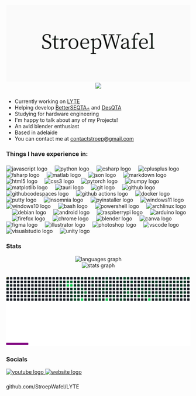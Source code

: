 <img alt="StroepWafel" src="https://raw.githubusercontent.com/StroepWafel/StroepWafel/output/animation.gif" />
<div align="center">
  <img src="https://komarev.com/ghpvc/?username=StroepWafel&color=blueviolet&style=for-the-badge&abbreviated=true&base=187" />
</div>


###

<p align="left">
  <ul>
    <li>Currently working on <a href="https://github.com/StroepWafel/LYTE" target="_blank">LYTE</a></li>
    <li>Helping develop <a href="https://github.com/BetterSEQTA/BetterSEQTA-Plus" target="_blank">BetterSEQTA+</a> and <a href="https://github.com/BetterSEQTA/DesQTA" target="_blank">DesQTA</a></li>
    <li>Studying for hardware engineering</li>
    <li>I'm happy to talk about any of my Projects!</li>
    <li>An avid blender enthusiast</li>
    <li>Based in adelaide</li>
    <li>You can contact me at <a href="https://contactstroep@gmail.com" target="_blank">contactstroep@gmail.com</a></li>
  </ul>

###

<h3 align="left">Things I have experience in:</h3>

###

<div align="left">
<!-- 1. Programming Languages -->
  <img src="https://cdn.jsdelivr.net/gh/devicons/devicon/icons/javascript/javascript-original.svg" height="40" alt="javascript logo"  />
  <img width="12" />
  <img src="https://cdn.jsdelivr.net/gh/devicons/devicon/icons/python/python-original.svg" height="40" alt="python logo"  />
  <img width="12" />
  <img src="https://cdn.jsdelivr.net/gh/devicons/devicon/icons/csharp/csharp-original.svg" height="40" alt="csharp logo"  />
  <img width="12" />
  <img src="https://cdn.jsdelivr.net/gh/devicons/devicon@latest/icons/cplusplus/cplusplus-original.svg" height="40" alt="cplusplus logo"  />
  <img width="12" />
  <img src="https://cdn.jsdelivr.net/gh/devicons/devicon@latest/icons/fsharp/fsharp-original.svg" height="40" alt="fsharp logo"  />
  <img width="12" />
  <img src="https://cdn.jsdelivr.net/gh/devicons/devicon@latest/icons/matlab/matlab-original.svg" height="40" alt="matlab logo"  />  
  <img width="12" />
  <img src="https://cdn.jsdelivr.net/gh/devicons/devicon@latest/icons/json/json-plain.svg" height="40" alt="json logo"  />
  <img width="12" />
  <img src="https://cdn.jsdelivr.net/gh/devicons/devicon@latest/icons/markdown/markdown-original.svg" height="40" alt="markdown logo"  />
  <img width="12" />
  <img src="https://cdn.jsdelivr.net/gh/devicons/devicon@latest/icons/html5/html5-original.svg" height="40" alt="html5 logo"  />
  <img width="12" />
  <img src="https://cdn.jsdelivr.net/gh/devicons/devicon@latest/icons/css3/css3-original.svg" height="40" alt="css3 logo"  />
  <img width="12" />
  
<!-- 2. Frameworks / Libraries -->
  <img src="https://cdn.jsdelivr.net/gh/devicons/devicon/icons/pytorch/pytorch-original.svg" height="40" alt="pytorch logo"  />
  <img width="12" />
  <img src="https://cdn.jsdelivr.net/gh/devicons/devicon@latest/icons/numpy/numpy-original.svg" height="40" alt="numpy logo"  />
  <img width="12" />
  <img src="https://cdn.jsdelivr.net/gh/devicons/devicon@latest/icons/matplotlib/matplotlib-plain.svg" height="40" alt="matplotlib logo"  />
  <img width="12" />
  <img src="https://cdn.jsdelivr.net/gh/devicons/devicon@latest/icons/tauri/tauri-original.svg" height="40" alt="tauri logo"  />
  <img width="12" />
  
<!-- 3. Tools / Utilities -->
  <img src="https://cdn.jsdelivr.net/gh/devicons/devicon/icons/git/git-original.svg" height="40" alt="git logo"  />
  <img width="12" />
  <img src="https://cdn.jsdelivr.net/gh/devicons/devicon/icons/github/github-original.svg" height="40" alt="github logo"  />
  <img width="12" />
  <img src="https://cdn.jsdelivr.net/gh/devicons/devicon@latest/icons/githubcodespaces/githubcodespaces-original.svg" height="40" alt="githubcodespaces logo"  />
  <img width="12" />
  <img src="https://cdn.jsdelivr.net/gh/devicons/devicon@latest/icons/githubactions/githubactions-original.svg" height="40" alt="github actions logo"  />
  <img width="12" />
  <img src="https://cdn.jsdelivr.net/gh/devicons/devicon/icons/docker/docker-plain.svg" height="40" alt="docker logo"  />
  <img width="12" />
  <img src="https://cdn.jsdelivr.net/gh/devicons/devicon@latest/icons/putty/putty-plain.svg" height="40" alt="putty logo"  />
  <img width="12" />
  <img src="https://cdn.jsdelivr.net/gh/devicons/devicon@latest/icons/insomnia/insomnia-original.svg" height="40" alt="insomnia logo"  />
  <img width="12" />
  <img src="https://raw.githubusercontent.com/pyinstaller/pyinstaller/1d7af141f581ac1d2af3f9bdafbd366f1be82e5b/icons/icon-console.svg" height="40" alt="pyinstaller logo" />
  <img width="12" />
  
<!-- 4. Operating Systems / Platforms -->
  <img src="https://cdn.jsdelivr.net/gh/devicons/devicon@latest/icons/windows11/windows11-original.svg" height="40" alt="windows11 logo"  />
  <img width="12" />
  <img src="https://cdn.jsdelivr.net/gh/devicons/devicon@latest/icons/windows8/windows8-original.svg" height="40" alt="windows10 logo"  />
  <img width="12" />
  <img src="https://cdn.jsdelivr.net/gh/devicons/devicon/icons/bash/bash-original.svg" height="40" alt="bash logo"  />
  <img width="12" />
  <img src="https://cdn.jsdelivr.net/gh/devicons/devicon@latest/icons/powershell/powershell-original.svg" height="40" alt="powershell logo"  />
  <img width="12" />
  <img src="https://cdn.jsdelivr.net/gh/devicons/devicon@latest/icons/archlinux/archlinux-original.svg" height="40" alt="archlinux logo"  />
  <img width="12" />
  <img src="https://cdn.jsdelivr.net/gh/devicons/devicon@latest/icons/debian/debian-original.svg" height="40" alt="debian logo"  />
  <img width="12" />
  <img src="https://cdn.jsdelivr.net/gh/devicons/devicon@latest/icons/android/android-plain.svg" height="40" alt="android logo" />
  <img width="12" />
  <img src="https://cdn.jsdelivr.net/gh/devicons/devicon@latest/icons/raspberrypi/raspberrypi-plain.svg" height="40" alt="raspberrypi logo"  />
  <img width="12" />
  <img src="https://cdn.jsdelivr.net/gh/devicons/devicon@latest/icons/arduino/arduino-original.svg" height="40" alt="arduino logo"  />
  <img width="12" />
  <img src="https://cdn.jsdelivr.net/gh/devicons/devicon@latest/icons/firefox/firefox-plain.svg" height="40" alt="firefox logo"  />
  <img width="12" />
  <img src="https://cdn.jsdelivr.net/gh/devicons/devicon@latest/icons/chrome/chrome-plain.svg" height="40" alt="chrome logo"  />
  <img width="12" />
  
<!-- 5. Design / Visualization / Creative Software -->
  <img src="https://cdn.jsdelivr.net/gh/devicons/devicon/icons/blender/blender-original.svg" height="40" alt="blender logo"  />
  <img width="12" />
  <img src="https://cdn.jsdelivr.net/gh/devicons/devicon/icons/canva/canva-original.svg" height="40" alt="canva logo"  />
  <img width="12" />
  <img src="https://cdn.jsdelivr.net/gh/devicons/devicon/icons/figma/figma-original.svg" height="40" alt="figma logo"  />
  <img width="12" />
  <img src="https://cdn.jsdelivr.net/gh/devicons/devicon/icons/illustrator/illustrator-plain.svg" height="40" alt="illustrator logo"  />
  <img width="12" />
  <img src="https://cdn.jsdelivr.net/gh/devicons/devicon/icons/photoshop/photoshop-original.svg" height="40" alt="photoshop logo"  />
  <img width="12" />
  
<!-- 6. IDEs / Editors / Game Engines -->
  <img src="https://cdn.jsdelivr.net/gh/devicons/devicon/icons/vscode/vscode-original.svg" height="40" alt="vscode logo"  />
  <img width="12" />
  <img src="https://cdn.jsdelivr.net/gh/devicons/devicon/icons/visualstudio/visualstudio-original.svg" height="40" alt="visualstudio logo"  />
  <img width="12" />
  <img src="https://cdn.jsdelivr.net/gh/devicons/devicon/icons/unity/unity-original.svg" height="40" alt="unity logo"  />
</div>

###

<h3 align="left">Stats</h3>

<div align="center">
  <img src="https://github-readme-stats.vercel.app/api/top-langs?username=StroepWafel&locale=en&hide_title=false&layout=compact&card_width=320&langs_count=5&theme=dracula&hide_border=false&order=2" height="150" alt="languages graph"  />
  <br>
  <img src="https://github-readme-stats.vercel.app/api?username=StroepWafel&hide_title=false&hide_rank=false&show_icons=true&include_all_commits=true&count_private=true&disable_animations=false&theme=dracula&locale=en&hide_border=false&order=1" height="150" alt="stats graph"  />

</div>

###

<picture>
  <source media="(prefers-color-scheme: dark)" srcset="https://raw.githubusercontent.com/StroepWafel/StroepWafel/output/pacman-contribution-graph-dark.svg">
  <source media="(prefers-color-scheme: light)" srcset="https://raw.githubusercontent.com/StroepWafel/StroepWafel/output/pacman-contribution-graph.svg">
  <img alt="breek contribution graph" src="https://raw.githubusercontent.com/StroepWafel/StroepWafel/output/github-contribution-grid-breek-dark.svg">
</picture>

###

<h3 align="left">Socials</h3>

<div align="left">
  <a href="https://www.youtube.com/@nidnhu" target="_blank">
    <img src="https://raw.githubusercontent.com/maurodesouza/profile-readme-generator/master/src/assets/icons/social/youtube/default.svg" width="52" height="40" alt="youtube logo"  />
  </a>
  <a href="https://stroep.onrender.com" target="_blank">
    <img src="https://raw.githubusercontent.com/StroepWafel/StroepWafel/main/Icons/website-ui-web-svgrepo-com.svg" height="40" alt="website logo"  />
  </a>
</div>

###
github.com/StroepWafel/LYTE
